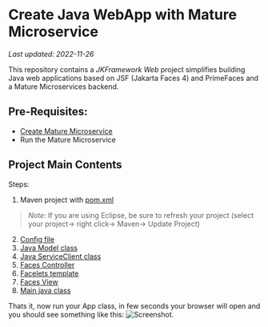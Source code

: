 # Create Java WebApp with Mature Microservice
_Last updated: 2022-11-26_


This repository contains a _JKFramework Web_ project simplifies building Java web applications based on JSF (Jakarta Faces 4) and 
PrimeFaces and a Mature Microservices backend.

## Pre-Requisites:
- [Create Mature Microservice](https://framework.smart-api.com/tutorials/java-maven-tutorial.html)
- Run the Mature Microservice

## Project Main Contents 
Steps: 
1. Maven project with [pom.xml](pom.xml)
  > *Note*: If you are using Eclipse, be sure to refresh your project (select your project→ right click→ Maven→ Update Project)
2. [Config file](src/main/resources/config.properties)  
3. [Java Model class](src/main/java/com/app/person/Model.java)    
4. [Java ServiceClient class](src/main/java/com/app/person/ServiceClient.java) 
5. [Faces Controller](src/main/java/com/app/person/Controller.java) 
6. [Facelets template](src/main/webapp/WEB-INF/templates) 
7. [Faces View](src/main/webapp/index.xhtml)   
8. [Main java class](src/main/java/com/app/App.java)  

Thats it, now run your App class, in few seconds your browser will open and you should see something like this:
![Screenshot](screenshots/output.png).
